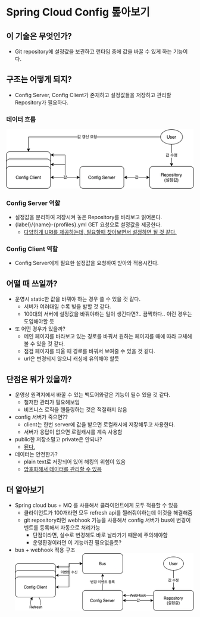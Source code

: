 # Spring Cloud Config 톺아보기

## 이 기술은 무엇인가?

- Git repository에 설정값을 보관하고 런타임 중에 값을 바꿀 수 있게 하는 기능이다.  

## 구조는 어떻게 되지?

- Config Server, Config Client가 존재하고 설정값들을 저장하고 관리할 Repository가 필요하다.

### 데이터 흐름

![alt](./img/config-architecture.png)

### Config Server 역할

- 설정값을 분리하여 저장시켜 놓은 Repository를 바라보고 읽어온다.
- {label}/{name}-{profiles}.yml GET 요청으로 설정값을 제공한다.
  - [다양하게 URI를 제공하는데, 필요할때 찾아보면서 설정하면 될 것 같다.](https://docs.spring.io/spring-cloud-config/docs/3.0.3/reference/html/#_environment_repository)

### Config Client 역할

- Config Server에게 필요한 설정값을 요청하여 받아와 적용시킨다.

## 어떨 때 쓰일까?

- 운영시 static한 값을 바꿔야 하는 경우 쓸 수 있을 것 같다.
  - 서버가 여러대일 수록 빛을 발할 것 같다.
  - 100대의 서버에 설정값을 바꿔야하는 일이 생긴다면?.. 끔찍하다.. 이런 경우는 도입해야할 듯
- 또 어떤 경우가 있을까?
  - 메인 페이지를 바라보고 있는 경로를 바꿔서 원하는 페이지를 때에 따라 교체해볼 수 있을 것 같다.  
  - 점검 페이지를 띄울 때 경로를 바꿔서 보여줄 수 있을 것 같다.
  - url은 변경되지 않으니 캐싱에 유의해야 할듯

## 단점은 뭐가 있을까?

- 운영상 원격지에서 바꿀 수 있는 백도어와같은 기능이 될수 있을 것 같다.
  - 철저한 관리가 필요해보임
  - 비즈니스 로직을 핸들링하는 것은 적절하지 않음
- config 서버가 죽으면??
  - client는 한번 server에 값을 받으면 로컬캐시에 저장해두고 사용한다.
  - 서버가 응답이 없으면 로컬캐시를 계속 사용함
- public한 저장소말고 private은 안되나?
  - [된다.](https://docs.spring.io/spring-cloud-config/docs/3.0.3/reference/html/#_authentication)
- 데이터는 안전한가?
  - plain text로 저장되어 있어 해킹의 위험이 있음
  - [암호화해서 데이터를 관리할 수 있음](https://docs.spring.io/spring-cloud-config/docs/3.0.3/reference/html/#_encryption_and_decryption)

## 더 알아보기

- Spring cloud bus + MQ 를 사용해서 클라이언트에게 모두 적용할 수 있음
  - 클라이언트가 100개라면 모두 refresh api를 찔러줘야하는데 이것을 해결해줌
  - git repository라면 webhook 기능을 사용해서 config 서버가 bus에 변경이벤트를 등록해서 자동으로 처리가능
    - 단점이라면, 실수로 변경해도 바로 날라가기 때문에 주의해야함
    - 운영환경이라면 이 기능까진 필요없을듯?
- bus + webhook 적용 구조  
![alt](./img/config-bus-webhook-architecture.png)
